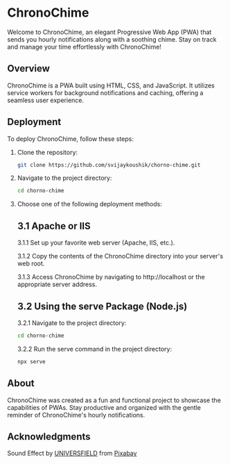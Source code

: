 # ChronoChime

Welcome to ChronoChime, an elegant Progressive Web App (PWA) that sends you hourly notifications along with a soothing chime. Stay on track and manage your time effortlessly with ChronoChime!

## Overview

ChronoChime is a PWA built using HTML, CSS, and JavaScript. It utilizes service workers for background notifications and caching, offering a seamless user experience.

## Deployment

To deploy ChronoChime, follow these steps:

1. Clone the repository:

   ```bash
   git clone https://github.com/svijaykoushik/chorno-chime.git
   ```
2. Navigate to the project directory:
    ```bash
    cd chorno-chime
    ```
3. Choose one of the following deployment methods:

   ## 3.1 Apache or IIS
   
   3.1.1 Set up your favorite web server (Apache, IIS, etc.).
   
   3.1.2 Copy the contents of the ChronoChime directory into your server's web root.
   
   3.1.3 Access ChronoChime by navigating to http://localhost or the appropriate server address.

   ## 3.2 Using the serve Package (Node.js)
   
   3.2.1 Navigate to the project directory:
    ```bash
    cd chorno-chime
    ```
   3.2.2 Run the serve command in the project directory:
    ```bash
    npx serve
    ```
## About
ChronoChime was created as a fun and functional project to showcase the capabilities of PWAs. 
Stay productive and organized with the gentle reminder of ChronoChime's hourly notifications.

## Acknowledgments
Sound Effect by [UNIVERSFIELD](https://pixabay.com/users/universfield-28281460) from [Pixabay](https://pixabay.com/sound-effects)

